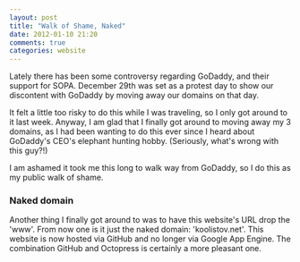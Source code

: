 ```yaml
---
layout: post
title: "Walk of Shame, Naked"
date: 2012-01-10 21:20
comments: true
categories: website
---
```


Lately there has been some controversy regarding GoDaddy, and their support for SOPA. December 29th was set as a protest day to show our discontent with GoDaddy by moving away our domains on that day.

It felt a little too risky to do this while I was traveling, so I only got around to it last week. Anyway, I am glad that I finally got around to moving away my 3 domains, as I had been wanting to do this ever since I heard about GoDaddy's CEO's elephant hunting hobby. (Seriously, what's wrong with this guy?!)

I am ashamed it took me this long to walk way from GoDaddy, so I do this as my public walk of shame.

### Naked domain
Another thing I finally got around to was to have this website's URL drop the 'www'. From now one is it just the naked domain: 'koolistov.net'. This website is now hosted via GitHub and no longer via Google App Engine. The combination GitHub and Octopress is certainly a more pleasant one. 